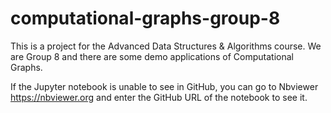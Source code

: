 # computational-graphs-group-8
This is a project for the Advanced Data Structures &amp; Algorithms course. We are Group 8 and there are some demo applications of Computational Graphs.

If the Jupyter notebook is unable to see in GitHub, you can go to Nbviewer https://nbviewer.org and enter the GitHub URL of the notebook to see it.
